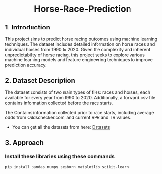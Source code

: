 <h1 align="center">Horse-Race-Prediction</h1>

## 1. Introduction

This project aims to predict horse racing outcomes using machine learning techniques. The dataset includes detailed information on horse races and individual horses from 1990 to 2020. Given the complexity and inherent unpredictability of horse racing, this project seeks to explore various machine learning models and feature engineering techniques to improve prediction accuracy.

## 2. Dataset Description

The dataset consists of two main types of files: races and horses, each available for every year from 1990 to 2020. Additionally, a forward.csv file contains information collected before the race starts.

The Contains information collected prior to race starts, including average odds from Oddschecker.com, and current RPR and TR values.

- You can get all the datasets from here: [Datasets](https://www.kaggle.com/datasets/avijitjana101/horse-race-prediction)

## 3. Approach

### Install these libraries using these commands

```Bash
pip install pandas numpy seaborn matplotlib scikit-learn
```